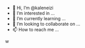 - 👋 Hi, I’m @kaleneizi
- 👀 I’m interested in ...
- 🌱 I’m currently learning ...
- 💞️ I’m looking to collaborate on ...
- 📫 How to reach me ...

<!---
kaleneizi/kaleneizi is a ✨ special ✨ repository because its `README.md` (this file) appears on your GitHub profile.
You can click the Preview link to take a look at your changes.
--->w
